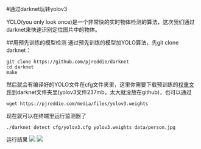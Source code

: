 #通过darknet玩转yolov3

YOLO(you only look once)是一个非常快的实时物体检测的算法，这次我们通过darknet来快速识别定位图片中的物体。

##用预先训练的模型检测
通过预先训练的模型加YOLO算法，先git clone darknet：
```
git clone https://github.com/pjreddie/darknet
cd darknet
make
```
然后就会有编译好的YOLO文件在cfg文件夹里，这里你需要下载预训练的[权重文件](pjreddie.com/media/files/yolov3.weights)到darknet文件夹里(yolov3文件237mb，太大就没放在github)，也可以通过
```
wget https://pjreddie.com/media/files/yolov3.weights
```
现在就可以在终端里运行监测器了
```
./darknet detect cfg/yolov3.cfg yolov3.weights data/person.jpg

```
运行结果
![](/Users/noending/Desktop/Github/darknet/result/02.png)
![](/Users/noending/Desktop/Github/darknet/result/01.png)



